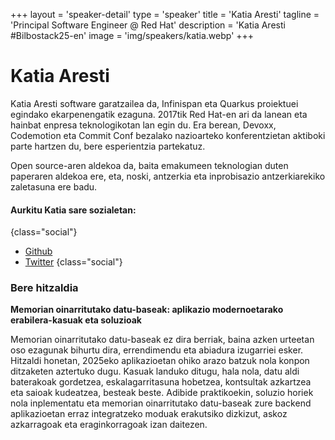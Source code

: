 +++
layout = 'speaker-detail'
type = 'speaker'
title = 'Katia Aresti'
tagline = 'Principal Software Engineer @ Red Hat'
description = 'Katia Aresti #Bilbostack25-en'
image = 'img/speakers/katia.webp'
+++

# Katia Aresti

Katia Aresti software garatzailea da, Infinispan eta Quarkus proiektuei egindako ekarpenengatik ezaguna. 2017tik Red Hat-en ari da lanean eta hainbat enpresa teknologikotan lan egin du. Era berean, Devoxx, Codemotion eta Commit Conf bezalako nazioarteko konferentzietan aktiboki parte hartzen du, bere esperientzia partekatuz.  

Open source-aren aldekoa da, baita emakumeen teknologian duten paperaren aldekoa ere, eta, noski, antzerkia eta inprobisazio antzerkiarekiko zaletasuna ere badu.

#### Aurkitu Katia sare sozialetan:

{class="social"}

- [Github](https://github.com/karesti)
- [Twitter](https://x.com/karesti)
  {class="social"}

### Bere hitzaldia  
**Memorian oinarritutako datu-baseak: aplikazio modernoetarako erabilera-kasuak eta soluzioak**  

Memorian oinarritutako datu-baseak ez dira berriak, baina azken urteetan oso ezagunak bihurtu dira, errendimendu eta abiadura izugarriei esker. Hitzaldi honetan, 2025eko aplikazioetan ohiko arazo batzuk nola konpon ditzaketen aztertuko dugu. Kasuak landuko ditugu, hala nola, datu aldi baterakoak gordetzea, eskalagarritasuna hobetzea, kontsultak azkartzea eta saioak kudeatzea, besteak beste. Adibide praktikoekin, soluzio horiek nola inplementatu eta memorian oinarritutako datu-baseak zure backend aplikazioetan erraz integratzeko moduak erakutsiko dizkizut, askoz azkarragoak eta eraginkorragoak izan daitezen.
